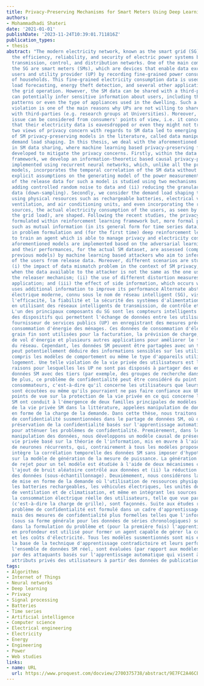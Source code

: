 ```yaml
---
title: Privacy-Preserving Mechanisms for Smart Meters Using Deep Learning
authors:
- Mohammadhadi Shateri
date: '2021-01-01'
publishDate: '2023-11-24T10:39:01.711816Z'
publication_types:
- thesis
abstract: "The modern electricity network, known as the smart grid (SG), aims at improving
  the efficiency, reliability, and security of electric power systems by using intelligent
  transmission, control, and distribution networks. One of the main components of
  the SG are smart meters (SMs), which are devices that enable data exchange between
  users and utility provider (UP) by recording fine-grained power consumption measurements
  of households. This fine-grained electricity consumption data is used for billing,
  load forecasting, energy theft detection, and several other applications for improving
  the grid operation. However, the SM data can be shared with a third-party, which
  can potentially infer sensitive information about users, including the behavioral
  patterns or even the type of appliances used in the dwelling. Such a users' privacy
  violation is one of the main reasons why UPs are not willing to share SM datasets
  with third-parties (e.g. research groups at Universities). Moreover, this privacy
  issue can be considered from consumers' points of view, i.e. it concerns the users
  that their electricity data is eavesdropped or even they might not trust UPs. These
  two views of privacy concern with regards to SM data led to emerging two main families
  of SM privacy-preserving models in the literature, called data manipulation and
  demand load shaping. In this thesis, we deal with the aforementioned privacy matters
  in SM data sharing, where machine learning based privacy-preserving frameworks are
  developed to mitigate the privacy concerns. Firstly, within the data manipulation
  framework, we develop an information-theoretic based causal privacy-preserving model
  implemented using recurrent neural networks, which, unlike all the previously proposed
  models, incorporates the temporal correlation of the SM data without imposing any
  explicit assumptions on the generating model of the power measurement. Generating
  of the release data for such a model is studied using two mechanisms including (i)
  adding controlled random noise to data and (ii) reducing the granularity of the
  data (down-sampling). Secondly, we consider the demand load shaping technique where
  using physical resources such as rechargeable batteries, electrical vehicle, heating,
  ventilation, and air conditioning units, and even incorporating the renewable energy
  sources, the actual electricity consumption of the users, as seen by the grid (i.e.,
  the grid load), are shaped. Following the recent studies, the privacy problem is
  formulated within reinforcement learning framework but, more formal privacy measures
  such as mutual information (in its general form for time series data) are included
  in problem formulation and (for the first time) deep reinforcement learning is used
  to train an agent which is able to manage privacy and electricity cost. All the
  aforementioned models are implemented based on the adversarial learning technique
  and their performances, for the actual SM dataset, are assessed (compared with the
  previous models) by machine learning based attackers who aim to infer private attributes
  of the users from release data. Moreover, different scenarios are studied such as
  (i) the impact of data mismatch problem in the context of SM privacy, which occurs
  when the data available to the attacker is not the same as the one used for training
  the releaser mechanism; (ii) the use of different distortion measures based on the
  application; and (iii) the effect of side information, which occurs when an attacker
  uses additional information to improve its performance Alternate abstract: Le réseau
  électrique moderne, connu sous le nom de réseau intelligent (SG), vise à améliorer
  l'efficacité, la fiabilité et la sécurité des systèmes d'alimentation électrique
  en utilisant des réseaux intelligents de transmission, de contrôle et de distribution.
  L'un des principaux composants du SG sont les compteurs intelligents (SM), qui sont
  des dispositifs qui permettent l'échange de données entre les utilisateurs et le
  fournisseur de services publics (UP) en enregistrant des mesures précises de la
  consommation d'énergie des ménages. Ces données de consommation d'électricité à
  grain fin sont utilisées pour la facturation, la prévision de charge, la détection
  de vol d'énergie et plusieurs autres applications pour améliorer le fonctionnement
  du réseau. Cependant, les données SM peuvent être partagées avec un tiers, ce qui
  peut potentiellement déduire des informations sensibles sur les utilisateurs, y
  compris les modèles de comportement ou même le type d'appareils utilisés dans le
  logement. Une telle violation de la vie privée des utilisateurs est l'une des principales
  raisons pour lesquelles les UP ne sont pas disposés à partager des ensembles de
  données SM avec des tiers (par exemple, des groupes de recherche dans les universités).
  De plus, ce problème de confidentialité peut être considéré du point de vue des
  consommateurs, c'est-à-dire qu'il concerne les utilisateurs que leurs données électriques
  sont écoutées ou même qu'ils pourraient ne pas faire confiance aux UP. Ces deux
  points de vue sur la protection de la vie privée en ce qui concerne les données
  SM ont conduit à l'émergence de deux familles principales de modèles de préservation
  de la vie privée SM dans la littérature, appelées manipulation de données et mise
  en forme de la charge de la demande. Dans cette thèse, nous traitons des questions
  de confidentialité susmentionnées dans le partage de données SM, où des cadres de
  préservation de la confidentialité basés sur l'apprentissage automatique sont développés
  pour atténuer les problèmes de confidentialité. Premièrement, dans le cadre de la
  manipulation des données, nous développons un modèle causal de préservation de la
  vie privée basé sur la théorie de l'information, mis en œuvre à l'aide de réseaux
  de neurones récurrents, qui, contrairement à tous les modèles proposés précédemment,
  intègre la corrélation temporelle des données SM sans imposer d'hypothèses explicites
  sur la modèle de génération de la mesure de puissance. La génération des données
  de rejet pour un tel modèle est étudiée à l'aide de deux mécanismes comprenant (i)
  l'ajout de bruit aléatoire contrôlé aux données et (ii) la réduction de la granularité
  des données (sous-échantillonnage). Deuxièmement, nous considérons la technique
  de mise en forme de la demande où l'utilisation de ressources physiques telles que
  les batteries rechargeables, les véhicules électriques, les unités de chauffage,
  de ventilation et de climatisation, et même en intégrant les sources d'énergie renouvelables,
  la consommation électrique réelle des utilisateurs, telle que vue par le grille
  (c'est-à-dire la charge de grille), sont façonnés. Suite aux études récentes, le
  problème de confidentialité est formulé dans un cadre d'apprentissage par renforcement,
  mais des mesures de confidentialité plus formelles telles que l'information mutuelle
  (sous sa forme générale pour les données de séries chronologiques) sont incluses
  dans la formulation du problème et (pour la première fois) l'apprentissage par renforcement
  en profondeur est utilisé pour former un agent capable de gérer la confidentialité
  et les coûts d'électricité. Tous les modèles susmentionnés sont mis en œuvre sur
  la base de la technique d'apprentissage contradictoire et leurs performances, pour
  l'ensemble de données SM réel, sont évaluées (par rapport aux modèles précédents)
  par des attaquants basés sur l'apprentissage automatique qui visent à déduire les
  attributs privés des utilisateurs à partir des données de publication."
tags:
- Algorithms
- Internet of Things
- Neural networks
- Deep learning
- Privacy
- Signal processing
- Batteries
- Time series
- Artificial intelligence
- Computer science
- Electrical engineering
- Electricity
- Energy
- Engineering
- Power
- Web studies
links:
- name: URL
  url: https://www.proquest.com/docview/2700375738/abstract/9E7FC2A46CEE422FPQ/1
---
```

